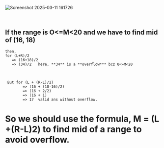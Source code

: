 ![Screenshot 2025-03-11 161726](https://github.com/user-attachments/assets/8ad17699-1993-4368-ad1f-1aa28c1f22b3)


<br/>

## If the range is **O<=M<20** and we have to find mid of **(16, 18)**
    then, 
    for (L+R)/2
       => (16+18)/2
       => (34)/2   here, **34** is a **overflow*** bcz 0<=M<20
<br/>

     But for (L + (R-L)/2)
            => (16 + (18-16)/2)
            => (16 + 2/2)
            => (16 + 1)
            => 17  valid ans without overflow.

# So we should use the formula, M = (L +(R-L)2) to find mid of a range to avoid overflow.
